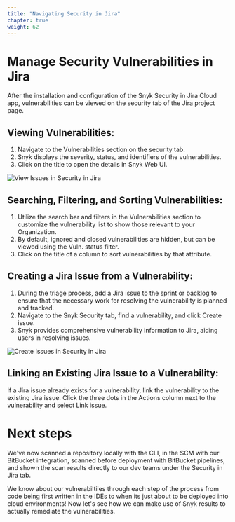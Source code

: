```yaml
---
title: "Navigating Security in Jira"
chapter: true
weight: 62
---
```


# Manage Security Vulnerabilities in Jira
After the installation and configuration of the Snyk Security in Jira Cloud app, vulnerabilities can be viewed on the security tab of the Jira project page.

## Viewing Vulnerabilities:

1. Navigate to the Vulnerabilities section on the security tab.
2. Snyk displays the severity, status, and identifiers of the vulnerabilities.
3. Click on the title to open the details in Snyk Web UI.

![View Issues in Security in Jira](/images/view-issues-jira.png)


## Searching, Filtering, and Sorting Vulnerabilities:

1. Utilize the search bar and filters in the Vulnerabilities section to customize the vulnerability list to show those relevant to your Organization.
2. By default, ignored and closed vulnerabilities are hidden, but can be viewed using the Vuln. status filter.
3. Click on the title of a column to sort vulnerabilities by that attribute.


## Creating a Jira Issue from a Vulnerability:

1. During the triage process, add a Jira issue to the sprint or backlog to ensure that the necessary work for resolving the vulnerability is planned and tracked.
2. Navigate to the Snyk Security tab, find a vulnerability, and click Create issue.
3. Snyk provides comprehensive vulnerability information to Jira, aiding users in resolving issues.

![Create Issues in Security in Jira](/images/sij-create-issue.png)

## Linking an Existing Jira Issue to a Vulnerability:

If a Jira issue already exists for a vulnerability, link the vulnerability to the existing Jira issue.
Click the three dots in the Actions column next to the vulnerability and select Link issue.

# Next steps

We've now scanned a repository locally with the CLI, in the SCM with our BitBucket integration,  scanned before deployment with BitBucket pipelines, and shown the scan results directly to our dev teams under the Security in Jira tab. 

We know about our vulnerabiltiies through each step of the process from code being first written in the IDEs to when its just about to be deployed into cloud environments! Now let's see how we can make use of Snyk results to actually remediate the vulnerabilities. 